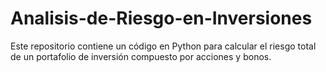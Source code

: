 # Analisis-de-Riesgo-en-Inversiones
Este repositorio contiene un código en Python para calcular el riesgo total de un portafolio de inversión compuesto por acciones y bonos.
